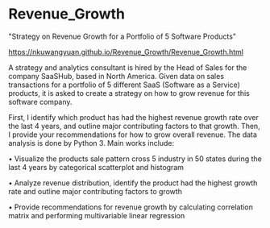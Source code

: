 # Revenue_Growth
"Strategy on Revenue Growth for a Portfolio of 5 Software Products"

https://nkuwangyuan.github.io/Revenue_Growth/Revenue_Growth.html

A strategy and analytics consultant is hired by the Head of Sales for the company SaaSHub, based in North America. Given data on sales transactions for a portfolio of 5 different SaaS (Software as a Service) products, it is asked to create a strategy on how to grow revenue for this software company.

First, I identify which product has had the highest revenue growth rate over the last 4 years, and outline major contributing factors to that growth. Then, I provide your recommendations for how to grow overall revenue. The data analysis is done by Python 3. Main works include:

• Visualize the products sale pattern cross 5 industry in 50 states during the last 4 years by categorical scatterplot and histogram

• Analyze revenue distribution, identify the product had the highest growth rate and outline major contributing factors to growth

• Provide recommendations for revenue growth by calculating correlation matrix and performing multivariable linear regression
